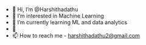 - 👋 Hi, I’m @Harshithadathu
- 👀 I’m interested in Machine Learning
- 🌱 I’m currently learning ML and data analytics
- 💞️ 
- 📫 How to reach me - harshithadathu2@gmail.com

<!---
Harshithadathu/Harshithadathu is a ✨ special ✨ repository because its `README.md` (this file) appears on your GitHub profile.
You can click the Preview link to take a look at your changes.
--->
